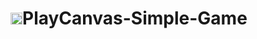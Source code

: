 # <img src="https://camo.githubusercontent.com/9c3ee1b0efa2df93815da0521ca3682144aeee895aa2b95d951dcd353d1109fa/68747470733a2f2f73332d65752d776573742d312e616d617a6f6e6177732e636f6d2f7374617469632e706c617963616e7661732e636f6d2f706c6174666f726d2f696d616765732f6c6f676f2f706c617963616e7661732d6c6f676f2d6d656469756d2e706e67" alt="verified" width="19" height="19">PlayCanvas-Simple-Game
